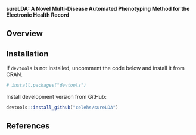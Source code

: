 **sureLDA: A Novel Multi-Disease Automated Phenotyping Method for the Electronic Health Record**

## Overview

## Installation

If `devtools` is not installed, uncomment the code below and install it from CRAN.

``` r
# install.packages("devtools")
```

Install development version from GitHub:

``` r
devtools::install_github("celehs/sureLDA")
```

## References
